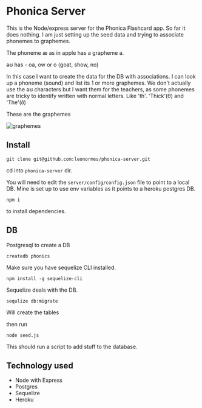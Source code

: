 # Phonica Server

This is the Node/express server for the Phonica Flashcard app. So far it does nothing. I am just setting up the seed data and trying to associate phonemes to graphemes. 

The phoneme &#230; as in apple has a grapheme a.

&#601;&#650; has - oa, ow or o (goat, show, no)

In this case I want to create the data for the DB with associations. I can look up a phoneme (sound) and list its 1 or more graphemes. We don't actually use the 	&#601;&#650; characters but I want them for the teachers, as some phonemes are tricky to identify written with normal letters. Like 'th'. 'Thick'(&#952;) and 'The'(&#240;)

These are the graphemes

![graphemes](http://jollylearning.co.uk/wordpress/images/LetterSounds.gif)
## Install
`git clone git@github.com:leonormes/phonica-server.git`

cd into `phonica-server` dir.

You will need to edit the `server/config/config.json` file to point to a local DB. Mine is set up to use env variables as it points to a heroku postgres DB.

`npm i` 

to install dependencies.

## DB

Postgresql to create a DB

`createdb phonics`

Make sure you have sequelize CLI installed.

`npm install -g sequelize-cli`

Sequelize deals with the DB. 

`sequlize db:migrate`

Will create the tables

then run

 `node seed.js`

This should run a script to add stuff to the database.

## Technology used

- Node with Express
- Postgres
- Sequelize
- Heroku
